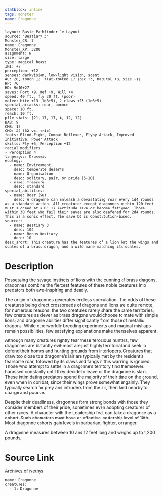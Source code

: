 ```yaml
---
statblock: inline
tags: monster
name: Dragonne
---
```

```statblock
layout: Basic Pathfinder 1e Layout
source: "Bestiary 3"
Monster_CR: 7
name: Dragonne
Monster_XP: 3200
alignment: N
size: Large
type: magical beast
INI: +7
perception: +12
senses: darkvision, low-light vision, scent
AC: 20, touch 12, flat-footed 17 (dex +3, natural +8, size -1)
HP: 76
HD: 9d10+27
saves: Fort +9, Ref +9, Will +4
speed: 40 ft., fly 30 ft. (poor)
melee: bite +13 (1d8+5), 2 claws +13 (1d6+5)
special_attacks: roar, pounce
space: 10 ft.
reach: 10 ft.
pf1e_stats: [21, 17, 17, 6, 12, 12]
BAB: 9
CMB: 15
CMD: 28 (32 vs. trip)
feats: Blind-Fight, Combat Reflexes, Flyby Attack, Improved Initiative, Power Attack
skills: Fly +5, Perception +12
racial_modifiers:
- Perception 4
languages: Draconic
ecology:
  - name: Environment
    desc: temperate deserts
  - name: Organisation
    desc: solitary, pair, or pride (5-10)
  - name: Treasure
    desc: standard
special_abilities:
  - name: Roar (Su)
    desc: A dragonne can unleash a devastating roar every 1d4 rounds as a standard action. All creatures except dragonnes within 120 feet must succeed at a DC 17 Fortitude save or become fatigued. Those within 30 feet who fail their saves are also deafened for 2d4 rounds. This is a sonic effect. The save DC is Constitution-based.
sources:
  - name: Bestiary 3
    desc: 104
  - name: Bonus Bestiary
    desc: 10
desc_short: This creature has the features of a lion but the wings and scales of a brass dragon, and a wild mane matching its scales.
```
# Description
Possessing the savage instincts of lions with the cunning of brass dragons, dragonnes combine the fiercest features of these noble creatures into predators both awe-inspiring and deadly.

The origin of dragonnes generates endless speculation. The odds of these creatures being direct crossbreeds of dragons and lions are quite remote, for numerous reasons: the two creatures rarely share the same territories; few creatures as clever as brass dragons would choose to mate with simple lions; and dragonne abilities differ significantly from those of metallic dragons. While otherworldly breeding experiments and magical mishaps remain possibilities, few satisfying explanations make themselves apparent.

Although many creatures rightly fear these ferocious hunters, few dragonnes are blatantly evil-most are just highly territorial and seek to defend their homes and hunting grounds from interlopers. Creatures that draw too close to a dragonne’s lair are typically met by the resident’s fearsome roar, followed by its claws and fangs if this warning is ignored. Those who attempt to settle in a dragonne’s territory find themselves harassed constantly until they decide to leave or the dragonne is slain. These intimidating predators spend the majority of their time on the ground, even when in combat, since their wings prove somewhat ungainly. They typically search for prey and intruders from the air, then land nearby to charge and pounce.

Despite their deadliness, dragonnes form strong bonds with those they consider members of their pride, sometimes even adopting creatures of other races. A character with the Leadership feat can take a dragonne as a cohort. Such characters must have an effective leadership level of 10th. Most dragonne cohorts gain levels in barbarian, fighter, or ranger.

A dragonne measures between 10 and 12 feet long and weighs up to 1,200 pounds.
# Source Link
[Archives of Nethys](https://aonprd.com/MonsterDisplay.aspx?ItemName=Dragonne)
```encounter-table
name: Dragonne
creatures:
  - 1: Dragonne
```
